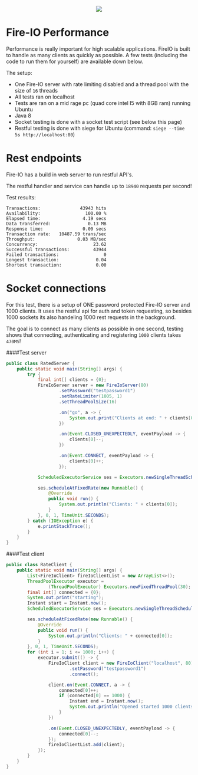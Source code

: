 <p align="center">
  <img src="http://static.craftmend.com/fireio/FIREIO.png" />
</p>

# Fire-IO Performance
Performance is really important for high scalable applications. FireIO is built to handle as many clients as quickly as possible. A few tests (including the code to run them for yourself) are available down below.

The setup:
 - One Fire-IO server with rate limiting disabled and a thread pool with the size of `16` threads
 - All tests ran on localhost
 - Tests are ran on a mid rage pc (quad core intel I5 with 8GB ram) running Ubuntu
 - Java 8
 - Socket testing is done with a socket test script (see below this page)
 - Restful testing is done with siege for Ubuntu (command: `siege --time 5s http://localhost:80`)
 
# Rest endpoints
Fire-IO has a build in web server to run restful API's.

The restful handler and service can handle up to `18940` requests per second!

Test results:
```text
Transactions:               43943 hits
Availability:                 100.00 %
Elapsed time:                4.19 secs
Data transferred:              0.13 MB
Response time:               0.00 secs
Transaction rate:   10487.59 trans/sec
Throughput:                0.03 MB/sec
Concurrency:                     23.62
Successful transactions:         43944
Failed transactions:                 0
Longest transaction:              0.04
Shortest transaction:             0.00
```

# Socket connections
For this test, there is a setup of ONE password protected Fire-IO server and 1000 clients. It uses the restful api for auth and token requesting, so besides 1000 sockets its also handeling 1000 rest requests in the background.

The goal is to connect as many clients as possible in one second, testing shows that connecting, authenticating and registering `1000` clients takes `470MS`!

####Test server
```java
public class RatedServer {
    public static void main(String[] args) {
        try {
            final int[] clients = {0};
            FireIoServer server = new FireIoServer(80)
                    .setPassword("testpassword1")
                    .setRateLimiter(1005, 1)
                    .setThreadPoolSize(16)

                    .on("go", a -> {
                        System.out.print("Clients at end: " + clients[0]);
                    })

                    .on(Event.CLOSED_UNEXPECTEDLY, eventPayload -> {
                        clients[0]--;
                    })

                    .on(Event.CONNECT, eventPayload -> {
                        clients[0]++;
                    });

            ScheduledExecutorService ses = Executors.newSingleThreadScheduledExecutor();

            ses.scheduleAtFixedRate(new Runnable() {
                @Override
                public void run() {
                    System.out.println("Clients: " + clients[0]);
                }
            }, 0, 1, TimeUnit.SECONDS);
        } catch (IOException e) {
            e.printStackTrace();
        }
    }
}
```

####Test client
```java
public class RateClient {
    public static void main(String[] args) {
        List<FireIoClient> fireIoClientList = new ArrayList<>();
        ThreadPoolExecutor executor =
                (ThreadPoolExecutor) Executors.newFixedThreadPool(30);
        final int[] connected = {0};
        System.out.print("starting");
        Instant start = Instant.now();
        ScheduledExecutorService ses = Executors.newSingleThreadScheduledExecutor();

        ses.scheduleAtFixedRate(new Runnable() {
            @Override
            public void run() {
                System.out.println("Clients: " + connected[0]);
            }
        }, 0, 1, TimeUnit.SECONDS);
        for (int i = 1; i <= 1000; i++) {
            executor.submit(() -> {
                FireIoClient client = new FireIoClient("localhost", 80)
                        .setPassword("testpassword1")
                        .connect();

                client.on(Event.CONNECT, a -> {
                    connected[0]++;
                    if (connected[0] == 1000) {
                        Instant end = Instant.now();
                        System.out.println("Opened started 1000 clients in " + (Duration.between(start, end).getNano() / 1000000) + " milliseconds!");
                    }
                })

                .on(Event.CLOSED_UNEXPECTEDLY, eventPayload -> {
                    connected[0]--;
                });
                fireIoClientList.add(client);
            });
        }
    }
}
```
